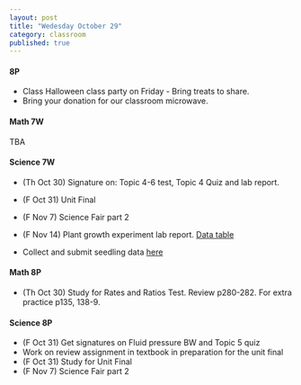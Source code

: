 ```yaml
---
layout: post
title: "Wedesday October 29"
category: classroom
published: true
---
```


#### 8P
* Class Halloween class party on Friday - Bring treats to share.
* Bring your donation for our classroom microwave. 

#### Math 7W
TBA
  
#### Science 7W
* (Th Oct 30) Signature on: Topic 4-6 test, Topic 4 Quiz and lab report.
* (F Oct 31) Unit Final

* (F Nov 7) Science Fair part 2
* (F Nov 14) Plant growth experiment lab report. [Data table](https://www.dropbox.com/s/sosqormxox53y8g/Bean%20Germination%20Experiment%20Observations%20Template%20Data%20Tables.docx?dl=0)
* Collect and submit seedling data <a href="https://docs.google.com/forms/d/1DUgvRAGTHILEdfDDjH2rZ5reEZsO546p3wTkfYfDe_w/viewform?usp=send_form">here</a>

#### Math 8P
* (Th Oct 30) Study for Rates and Ratios Test. Review p280-282. For extra practice p135, 138-9.

#### Science 8P
* (F Oct 31) Get signatures on Fluid pressure BW and Topic 5 quiz
* Work on review assignment in textbook in preparation for the unit final
* (F Oct 31) Study for Unit Final
* (F Nov 7) Science Fair part 2
